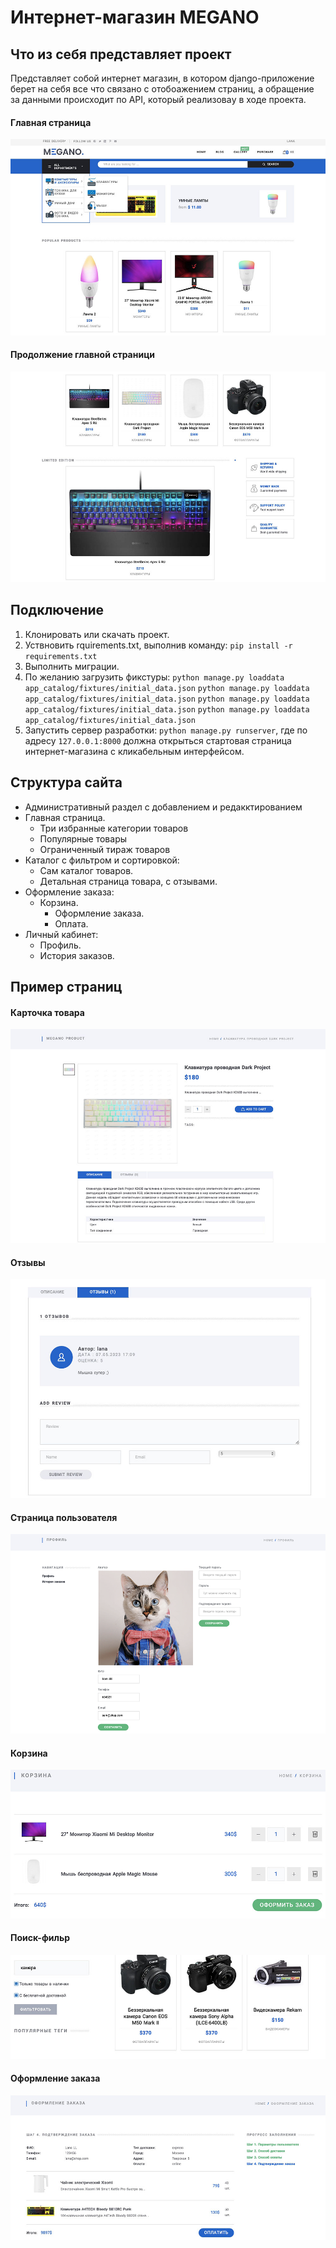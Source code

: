 # Интернет-магазин MEGANO

## Что из себя представляет проект

Представляет собой интернет магазин, в котором django-приложение берет на себя все что связано с отобоажением страниц, а обращение
за данными происходит по API, который реализоваy в ходе проекта.

#### Главная страница

![1.jpg](lana_shop/content/главная1.jpg?t=1683368657296)

#### Продолжение главной страници

![2.jpg](lana_shop/content/главная2продолжение.jpg?t=1683368712819)

## Подключение

1. Клонировать или скачать проект.
2. Уствновить rquirements.txt, выполнив команду:
   `pip install -r requirements.txt`
3. Выполнить миграции.
4. По желанию загрузить фикстуры:
   `python manage.py loaddata app_catalog/fixtures/initial_data.json`
   `python manage.py loaddata app_catalog/fixtures/initial_data.json`
   `python manage.py loaddata app_catalog/fixtures/initial_data.json`
   `python manage.py loaddata app_catalog/fixtures/initial_data.json`
5. Запустить сервер разработки: `python manage.py runserver`, где по адресу `127.0.0.1:8000` должна открыться стартовая страница интернет-магазина с кликабельным интерфейсом.

## Структура сайта

* Административный раздел с добавлением и редакктированием
* Главная страница.
  * Три избранные категории товаров
  * Популярные товары
  * Ограниченный тираж товаров
* Каталог с фильтром и сортировкой:
  * Сам каталог товаров.
  * Детальная страница товара, с отзывами.
* Оформление заказа:
  * Корзина.
    * Оформление заказа.
    * Оплата.
* Личный кабинет:
  * Профиль.
  * История заказов.

## Пример страниц

#### Карточка товара

![_.jpg](lana_shop/content/страница_продукта.jpg?t=1683368637175)

#### Отзывы

![.jpg](lana_shop/content/отзывы.jpg)

#### Страница пользователя

![_.png](lana_shop/content/страница_профиля.png?t=1683368622839)

#### Корзина

![.jpg](lana_shop/content/корзина.jpg)

#### Поиск-фильр

![.jpg](lana_shop/content/поиск.jpg)

#### Оформление заказа

![.jpg](lana_shop/content/заказ.jpg)
